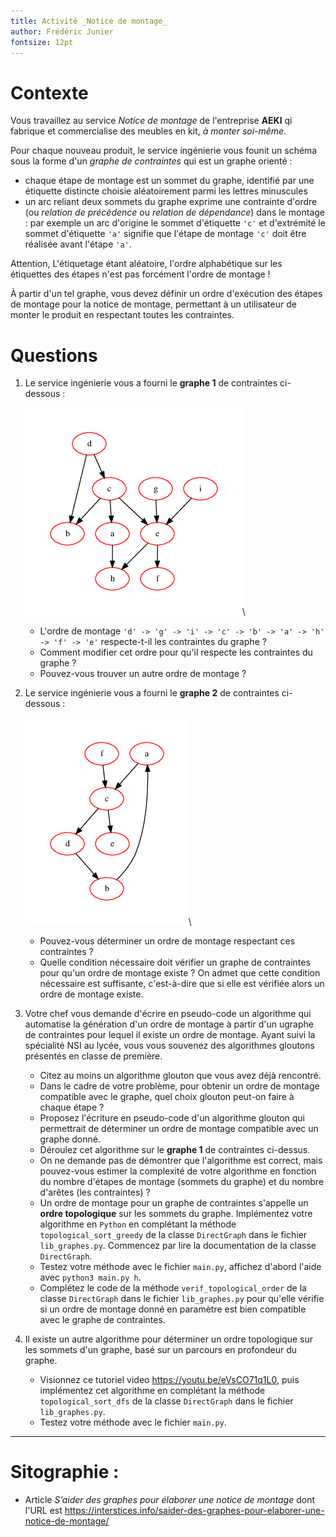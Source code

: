 ```yaml
---
title: Activité _Notice de montage_
author: Frédéric Junier
fontsize: 12pt
---
```



# Contexte


Vous travaillez au service _Notice de montage_ de l'entreprise  __AEKI__ qi fabrique et commercialise des meubles en kit, _à monter soi-même_.

Pour chaque nouveau produit, le service ingénierie vous founit un schéma sous la forme d'un _graphe de contraintes_ qui est un graphe orienté :

*  chaque étape de montage  est un sommet du graphe, identifié par une étiquette distincte choisie aléatoirement  parmi les  lettres minuscules 
*  un arc reliant deux sommets du graphe exprime une contrainte d'ordre (ou _relation de précédence_ ou _relation de dépendance_) dans le montage  : 
par exemple un arc d'origine  le sommet d'étiquette `'c'` et d'extrémité le sommet d'étiquette  `'a'`  signifie que  l'étape de montage `'c'` doit être réalisée avant l'étape `'a'`.

Attention, L'étiquetage étant aléatoire, l'ordre alphabétique sur les étiquettes des étapes n'est pas forcément l'ordre de montage !

À partir d'un tel graphe, vous devez définir un ordre d'exécution des étapes de montage pour la notice de montage, permettant à un utilisateur de monter le produit en respectant toutes les contraintes.


# Questions 

1. Le service ingénierie vous a fourni le __graphe 1__ de contraintes ci-dessous :

    ![premier graphe](images/directgraph1.png)\

   * L'ordre de montage   `'d' -> 'g' -> 'i' -> 'c' -> 'b' -> 'a' -> 'h' -> 'f' -> 'e'` respecte-t-il les contraintes du graphe ?
   * Comment modifier cet ordre pour qu'il respecte les contraintes du graphe ?
   * Pouvez-vous trouver un autre ordre de montage ?


2. Le service ingénierie vous a fourni le __graphe 2__ de contraintes ci-dessous :

    ![premier graphe](images/directgraph2.png)\


    * Pouvez-vous déterminer un ordre de montage respectant ces contraintes ?
    * Quelle condition nécessaire doit vérifier un graphe de contraintes pour qu'un ordre de montage existe ? On admet que cette condition nécessaire est suffisante, 
    c'est-à-dire que si elle est vérifiée alors un ordre de montage existe.

3. Votre chef vous demande d'écrire en pseudo-code  un algorithme qui automatise la génération d'un ordre de montage à partir d'un ugraphe de contraintes pour lequel il existe un ordre de montage.
Ayant suivi la spécialité NSI au lycée, vous vous souvenez des algorithmes gloutons présentés en classe de première.

   * Citez au moins un algorithme glouton que vous avez déjà rencontré.
   * Dans le cadre de votre problème, pour obtenir un ordre de montage compatible avec le graphe, quel choix  glouton peut-on faire à chaque étape ?
   * Proposez l'écriture en pseudo-code d'un algorithme glouton qui permettrait de déterminer un ordre de montage compatible avec un graphe donné.
   * Déroulez cet algorithme sur le __graphe 1__ de contraintes ci-dessus.
   * On ne demande pas de démontrer que l'algorithme est correct, mais pouvez-vous estimer la complexité de votre algorithme en fonction du nombre d'étapes de montage (sommets du graphe) et du nombre d'arêtes (les contraintes) ?
   * Un ordre de montage pour un graphe de contraintes s'appelle un __ordre topologique__ sur les sommets du graphe. Implémentez votre algorithme en `Python` en complétant la méthode `topological_sort_greedy` de la classe `DirectGraph` dans le  fichier `lib_graphes.py`. Commencez par lire la documentation de la classe `DirectGraph`.
   * Testez votre méthode avec le fichier `main.py`, affichez d'abord l'aide avec `python3 main.py h`.
   * Complétez le code de la  méthode `verif_topological_order`  de la classe `DirectGraph` dans le  fichier `lib_graphes.py` pour qu'elle vérifie si un ordre de montage donné en paramètre est bien compatible avec le graphe de contraintes.


4. Il existe un autre algorithme pour déterminer un ordre topologique sur les sommets d'un graphe, basé sur un parcours en profondeur du graphe. 
   
   * Visionnez ce tutoriel video <https://youtu.be/eVsCO71q1L0>, puis implémentez cet algorithme en complétant la méthode `topological_sort_dfs` de la classe `DirectGraph` dans le  fichier `lib_graphes.py`.
   * Testez votre méthode avec le fichier `main.py`. 



-----------------------------


# Sitographie :

* Article _S’aider des graphes pour élaborer une notice de montage_   dont l'URL est   <https://interstices.info/saider-des-graphes-pour-elaborer-une-notice-de-montage/>
